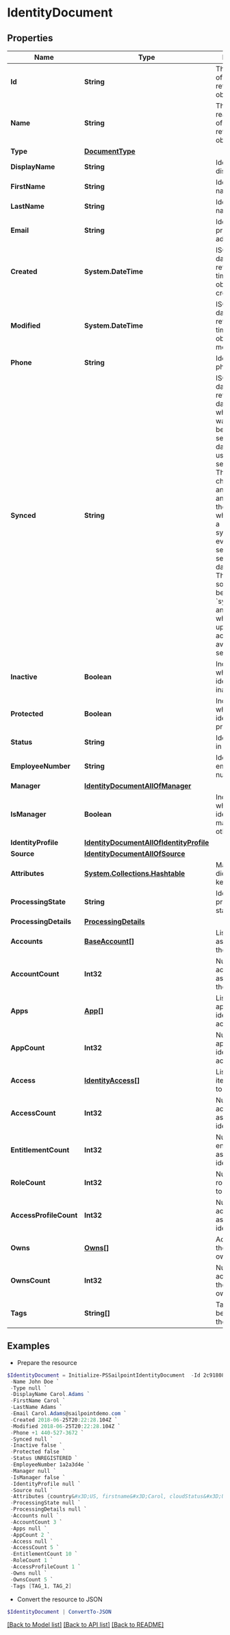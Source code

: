 # IdentityDocument
## Properties

Name | Type | Description | Notes
------------ | ------------- | ------------- | -------------
**Id** | **String** | The unique ID of the referenced object. | 
**Name** | **String** | The human readable name of the referenced object. | 
**Type** | [**DocumentType**](DocumentType.md) |  | 
**DisplayName** | **String** | Identity&#39;s display name. | [optional] 
**FirstName** | **String** | Identity&#39;s first name. | [optional] 
**LastName** | **String** | Identity&#39;s last name. | [optional] 
**Email** | **String** | Identity&#39;s primary email address. | [optional] 
**Created** | **System.DateTime** | ISO-8601 date-time referring to the time when the object was created. | [optional] 
**Modified** | **System.DateTime** | ISO-8601 date-time referring to the time when the object was last modified. | [optional] 
**Phone** | **String** | Identity&#39;s phone number. | [optional] 
**Synced** | **String** | ISO-8601 date-time referring to the date-time when object was queued to be synced into search database for use in the search API.   This date-time changes anytime there is an update to the object, which triggers a synchronization event being sent to the search database.  There may be some delay between the &#x60;synced&#x60; time and the time when the updated data is actually available in the search API.  | [optional] 
**Inactive** | **Boolean** | Indicates whether the identity is inactive. | [optional] [default to $false]
**Protected** | **Boolean** | Indicates whether the identity is protected. | [optional] [default to $false]
**Status** | **String** | Identity&#39;s status in SailPoint. | [optional] 
**EmployeeNumber** | **String** | Identity&#39;s employee number. | [optional] 
**Manager** | [**IdentityDocumentAllOfManager**](IdentityDocumentAllOfManager.md) |  | [optional] 
**IsManager** | **Boolean** | Indicates whether the identity is a manager of other identities. | [optional] 
**IdentityProfile** | [**IdentityDocumentAllOfIdentityProfile**](IdentityDocumentAllOfIdentityProfile.md) |  | [optional] 
**Source** | [**IdentityDocumentAllOfSource**](IdentityDocumentAllOfSource.md) |  | [optional] 
**Attributes** | [**System.Collections.Hashtable**](AnyType.md) | Map or dictionary of key/value pairs. | [optional] 
**ProcessingState** | **String** | Identity&#39;s processing state. | [optional] 
**ProcessingDetails** | [**ProcessingDetails**](ProcessingDetails.md) |  | [optional] 
**Accounts** | [**BaseAccount[]**](BaseAccount.md) | List of accounts associated with the identity. | [optional] 
**AccountCount** | **Int32** | Number of accounts associated with the identity. | [optional] 
**Apps** | [**App[]**](App.md) | List of applications the identity has access to. | [optional] 
**AppCount** | **Int32** | Number of applications the identity has access to. | [optional] 
**Access** | [**IdentityAccess[]**](IdentityAccess.md) | List of access items assigned to the identity. | [optional] 
**AccessCount** | **Int32** | Number of access items assigned to the identity. | [optional] 
**EntitlementCount** | **Int32** | Number of entitlements assigned to the identity. | [optional] 
**RoleCount** | **Int32** | Number of roles assigned to the identity. | [optional] 
**AccessProfileCount** | **Int32** | Number of access profiles assigned to the identity. | [optional] 
**Owns** | [**Owns[]**](Owns.md) | Access items the identity owns. | [optional] 
**OwnsCount** | **Int32** | Number of access items the identity owns. | [optional] 
**Tags** | **String[]** | Tags that have been applied to the object. | [optional] 

## Examples

- Prepare the resource
```powershell
$IdentityDocument = Initialize-PSSailpointIdentityDocument  -Id 2c91808568c529c60168cca6f90c1313 `
 -Name John Doe `
 -Type null `
 -DisplayName Carol.Adams `
 -FirstName Carol `
 -LastName Adams `
 -Email Carol.Adams@sailpointdemo.com `
 -Created 2018-06-25T20:22:28.104Z `
 -Modified 2018-06-25T20:22:28.104Z `
 -Phone +1 440-527-3672 `
 -Synced null `
 -Inactive false `
 -Protected false `
 -Status UNREGISTERED `
 -EmployeeNumber 1a2a3d4e `
 -Manager null `
 -IsManager false `
 -IdentityProfile null `
 -Source null `
 -Attributes {country&#x3D;US, firstname&#x3D;Carol, cloudStatus&#x3D;UNREGISTERED} `
 -ProcessingState null `
 -ProcessingDetails null `
 -Accounts null `
 -AccountCount 3 `
 -Apps null `
 -AppCount 2 `
 -Access null `
 -AccessCount 5 `
 -EntitlementCount 10 `
 -RoleCount 1 `
 -AccessProfileCount 1 `
 -Owns null `
 -OwnsCount 5 `
 -Tags [TAG_1, TAG_2]
```

- Convert the resource to JSON
```powershell
$IdentityDocument | ConvertTo-JSON
```

[[Back to Model list]](../README.md#documentation-for-models) [[Back to API list]](../README.md#documentation-for-api-endpoints) [[Back to README]](../README.md)


